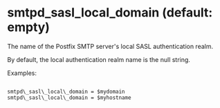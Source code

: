 # smtpd_sasl_local_domain (default: empty)

The name of the Postfix SMTP server's local SASL authentication
realm.




By default, the local authentication realm name is the null string.




Examples:




```

smtpd\_sasl\_local\_domain = $mydomain
smtpd\_sasl\_local\_domain = $myhostname

```

